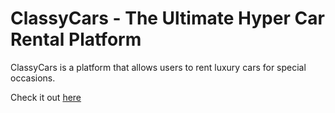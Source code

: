 # ClassyCars - The Ultimate Hyper Car Rental Platform
ClassyCars is a platform that allows users to rent luxury cars for special occasions.

Check it out [here](classy-cars.herokuapp.com/)
